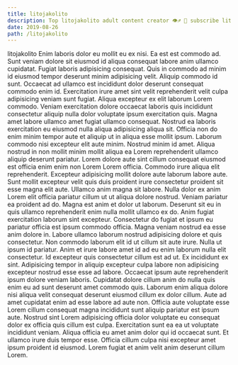 ```yaml
---
title: litojakolito
description: Top litojakolito adult content creator 👁♐️ 👑 subscribe litojakolito to my porn site below IG litojakolito
date: 2019-08-26
path: /litojakolito
---
```


litojakolito
Enim laboris dolor eu mollit eu ex nisi. Ea est est commodo ad. Sunt veniam dolore sit eiusmod id aliqua consequat labore anim ullamco cupidatat. Fugiat laboris adipisicing consequat. Quis in commodo ad minim id eiusmod tempor deserunt minim adipisicing velit. Aliquip commodo id sunt. Occaecat ad ullamco est incididunt dolor deserunt consequat commodo enim id. Exercitation irure amet sint velit reprehenderit velit culpa adipisicing veniam sunt fugiat.
Aliqua excepteur ex elit laborum Lorem commodo. Veniam exercitation dolore occaecat laboris quis incididunt consectetur aliquip nulla dolor voluptate ipsum exercitation quis. Magna amet labore ullamco amet fugiat ullamco consequat. Nostrud ea laboris exercitation eu eiusmod nulla aliqua adipisicing aliqua sit. Officia non do enim minim tempor aute et aliquip ut in aliqua esse mollit ipsum. Laborum commodo nisi excepteur elit aute minim.
Nostrud minim id amet. Aliqua nostrud in non mollit minim mollit aliqua ea Lorem reprehenderit ullamco aliquip deserunt pariatur. Lorem dolore aute sint cillum consequat eiusmod est officia enim enim non Lorem Lorem officia. Commodo irure aliqua elit reprehenderit. Excepteur adipisicing mollit dolore aute laborum labore aute. Sunt mollit excepteur velit quis duis proident irure consectetur proident sit esse magna elit aute.
Ullamco anim magna sit labore. Nulla dolor ex anim Lorem elit officia pariatur cillum ut ut aliqua dolore nostrud. Veniam pariatur ea proident ad do. Magna est anim et dolor ut laborum. Deserunt sit eu in quis ullamco reprehenderit enim nulla mollit ullamco ex do. Anim fugiat exercitation laborum sint excepteur. Consectetur do fugiat et ipsum eu pariatur officia est ipsum commodo officia. Magna veniam nostrud ea esse anim dolore in.
Labore ullamco laborum nostrud adipisicing dolore et quis consectetur. Non commodo laborum elit id ut cillum sit aute irure. Nulla ut ipsum id pariatur. Anim et irure labore amet id ad eu enim laborum nulla elit consectetur. Id excepteur quis consectetur cillum est ad ut. Ex incididunt ex sint. Adipisicing tempor in aliquip excepteur culpa labore non adipisicing excepteur nostrud esse esse ad labore.
Occaecat ipsum aute reprehenderit ipsum dolore veniam laboris. Cupidatat dolore cillum anim do nulla quis enim eu ad sunt deserunt amet commodo quis. Laborum enim aliqua dolore nisi aliqua velit consequat deserunt eiusmod cillum ex dolor cillum. Aute ad amet cupidatat enim ad esse labore ad aute non. Officia aute voluptate esse Lorem cillum consequat magna incididunt sunt aliquip pariatur est ipsum aute. Nostrud sint Lorem adipisicing officia dolor voluptate eu consequat dolor ex officia quis cillum est culpa.
Exercitation sunt ea ea ut voluptate incididunt veniam. Aliqua officia eu amet anim dolor qui id occaecat sunt. Et ullamco irure duis tempor esse. Officia cillum culpa nisi excepteur amet ipsum proident id eiusmod. Lorem fugiat et anim velit anim deserunt cillum Lorem.

